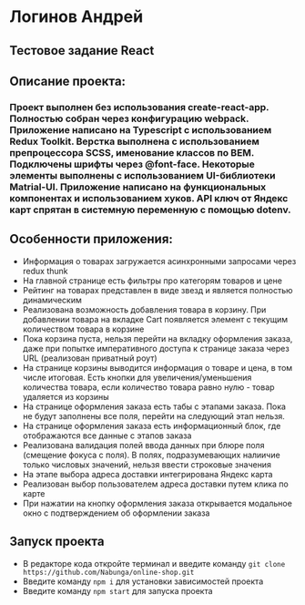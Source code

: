 # Логинов Андрей
## Тестовое задание React
## Описание проекта:
### Проект выполнен без использования create-react-app. Полностью собран через конфигурацию webpack. Приложение написано на Typescript с использованием Redux Toolkit. Верстка выполнена с использованием препроцессора SCSS, именование классов по BEM. Подключены шрифты через @font-face. Некоторые элементы выполнены с использованием UI-библиотеки Matrial-UI. Приложение написано на функциональных компонентах и использованием хуков. API ключ от Яндекс карт спрятан в системную переменную с помощью dotenv.
## Особенности приложения:
* Информация о товарах загружается асинхронными запросами через redux thunk
* На главной странице есть фильтры про категорям товаров и цене
* Рейтинг на товарах представлен в виде звезд и является полностью динамическим
* Реализована возможность добавления товара в корзину. При добавлении товара на вкладке Cart появляется элемент с текущим количеством товара в корзине
* Пока корзина пуста, нельзя перейти на вкладку оформления заказа, даже при попытке императивного доступа к странице заказа через URL (реализован приватный роут)
* На странице корзины выводится информация о товаре и цена, в том числе итоговая. Есть кнопки для увеличения/уменьшения количества товара, если количество товара равно нулю - товар удаляется из корзины
* На странице оформления заказа есть табы с этапами заказа. Пока не будут заполнены все поля, перейти на следующий этап нельзя.
* На странице оформления заказа есть информационный блок, где отображаются все данные с этапов заказа
* Реализована валидация полей ввода данных при блюре поля (смещение фокуса с поля). В полях, подразумевающих налиичие только числовых значений, нельзя ввести строковые значения
* На этапе выбора адреса доставки интегрирована Яндекс карта
* Реализован выбор пользователем адреса доставки путем клика по карте
* При нажатии на кнопку оформления заказа открывается модальное окно с подтверждением об оформлении заказа
## Запуск проекта
* В редакторе кода откройте терминал и введите команду `git clone https://github.com/Nabunga/online-shop.git`
* Введите команду `npm i` для установки зависимостей проекта
* Введите команду `npm start` для запуска проекта
